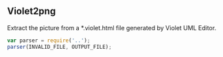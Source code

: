 ## Violet2png

Extract the picture from a *.violet.html file generated by Violet UML Editor.

```js
var parser = require('..');
parser(INVALID_FILE, OUTPUT_FILE);
```
